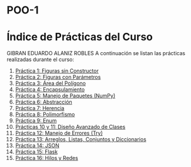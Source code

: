 # POO-1
# Índice de Prácticas del Curso

GIBRAN EDUARDO ALANIZ ROBLES
A continuación se listan las prácticas realizadas durante el curso:

1. [Práctica 1: Figuras sin Constructor](P1-FigurasSinConstructor/)
2. [Práctica 2: Figuras con Parámetros](P2-FigurasConParametros/)
3. [Práctica 3: Área del Polígono](P3-AreaDelPoligono/)
4. [Práctica 4: Encapsulamiento](P4-Encapsulamiento/)
5. [Práctica 5: Manejo de Paquetes (NumPy)](P5-ManejoDePaquetes(Numpy)/)
6. [Práctica 6: Abstracción](P6-Abstraccion/)
7. [Práctica 7: Herencia](P7-Herencia/)
8. [Práctica 8: Polimorfismo](P8-Polimorfismo/)
9. [Práctica 9: Enum](P9-Enum/)
10. [Prácticas 10 y 11: Diseño Avanzado de Clases](P10-P11-DIseñoAvanzadoDeClases/)
11. [Práctica 12: Manejo de Errores (Try)](P12-Try/)
12. [Práctica 13: Arreglos, Listas, Conjuntos y Diccionarios](P13-ArreglosListasConjuntosDiccionarios/)
13. [Práctica 14: JSON](P14-Json/)
14. [Práctica 15: Flask](P15-Flask/)
15. [Práctica 16: Hilos y Redes](P16-Hilos&Red/)

